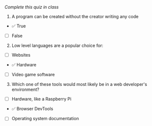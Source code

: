*Complete this quiz in class*

1. A program can be created without the creator writing any code

- ✅ True
- [  ] False

2. Low level languages are a popular choice for:

- [  ] Websites
- ✅ Hardware
- [  ] Video game software

3. Which one of these tools would most likely be in a web developer's environment?

- [  ] Hardware, like a Raspberry Pi
- ✅ Browser DevTools
- [  ] Operating system documentation
